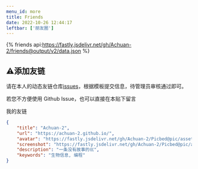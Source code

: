 ```yaml
---
menu_id: more
title: Friends
date: 2022-10-26 12:44:17
leftbar: ['朋友圈']
---
```


{% friends api:https://fastly.jsdelivr.net/gh/Achuan-2/friends@output/v2/data.json %}


## ⚠添加友链

请在本人的动态友链仓库[issues](https://github.com/Achuan-2/friends/issues)，根据模板提交信息，待管理员审核通过即可。

若您不方便使用 Github Issue，也可以直接在本贴下留言

我的友链
```json
{
    "title": "Achuan-2",
    "url": "https://achuan-2.github.io/",
    "avatar": "https://fastly.jsdelivr.net/gh/Achuan-2/Picbed@pic/assets/1666805474234Achuan.jpg",
    "screenshot": "https://fastly.jsdelivr.net/gh/Achuan-2/Picbed@pic/assets/1666805527244Snipaste_2022-10-27_01-31-59.png",
    "description": "一条没有故事的巛",
    "keywords": "生物信息, 编程"
}
```